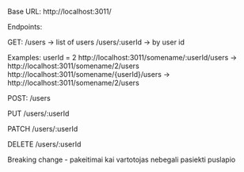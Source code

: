 Base URL: 
http://localhost:3011/

Endpoints:

GET:
    /users -> list of users
    /users/:userId  -> by user id

Examples: 
    userId = 2
    http://localhost:3011/somename/:userId/users -> http://localhost:3011/somename/2/users 
    http://localhost:3011/somename/{userId}/users -> http://localhost:3011/somename/2/users

POST:
    /users 

PUT
    /users/:userId

PATCH
    /users/:userId

DELETE
    /users/:userId

Breaking change - pakeitimai kai vartotojas nebegali pasiekti puslapio
